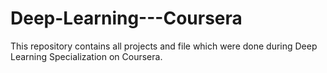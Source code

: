 # Deep-Learning---Coursera
This repository contains all projects and file which were done during Deep Learning Specialization on Coursera.
